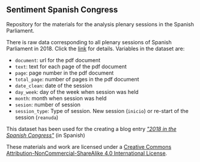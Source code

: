 ## Sentiment Spanish Congress

Repository for the materials for the analysis plenary sessions in the Spanish Parliament. 

There is raw data corresponding to all plenary sessions of Spanish Parliament in 2018. Click the [link](https://github.com/edugonzaloalmorox/sentiment_congress/blob/master/congress.csv) for details. Variables in the dataset are:

- `document`: url for  the pdf document
- `text`: text for each page of the pdf document
- `page`: page number in the pdf document
- `total_page`: number of pages in the pdf document
- `date_clean`: date of the session
- `day_week`: day of the week when session was held
- `month`: month when session was held
- `sesion`: number of session
- `session_type`: Type of session. New session (`inicio`) or re-start of the session (`reanuda`) 


This dataset has been used for the creating a blog entry [_"2018 in the Spanish Congress"_](https://edugonzalmo.netlify.com/post/congreso-espa%C3%B1ol/) (in Spanish)

These materials and work are licensed under a [Creative Commons Attribution-NonCommercial-ShareAlike 4.0 International License](https://creativecommons.org/licenses/by-nc-sa/4.0/).
